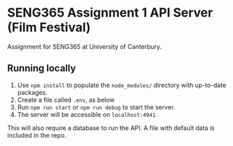 # SENG365 Assignment 1 API Server (Film Festival)

Assignment for SENG365 at University of Canterbury.

## Running locally

1. Use `npm install` to populate the `node_modules/` directory with up-to-date packages.
2. Create a file called `.env`, as below
3. Run `npm run start` or `npm run debug` to start the server.
4. The server will be accessible on `localhost:4941`.

This will also require a database to run the API. A file with default data is included in the repo.
